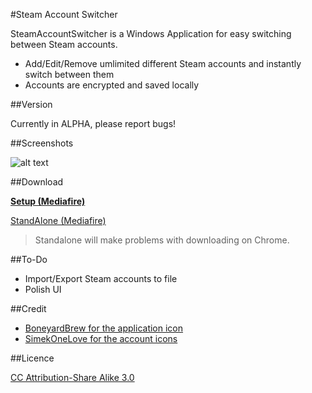 #Steam Account Switcher

SteamAccountSwitcher is a Windows Application for easy switching between Steam accounts.

- Add/Edit/Remove umlimited different Steam accounts and instantly switch between them
- Accounts are encrypted and saved locally

##Version

Currently in ALPHA, please report bugs!

##Screenshots

![alt text](http://puu.sh/9I1E9/aa53d096c5.png, "Screenshot 1")

##Download

**[Setup (Mediafire)](https://www.mediafire.com/?61a8vxy9bw3de9x)**

[StandAlone (Mediafire)](https://www.mediafire.com/?0939vo827svd12h)
> Standalone will make problems with downloading on Chrome.

##To-Do

- Import/Export Steam accounts to file
- Polish UI


##Credit
- [BoneyardBrew for the application icon](http://boneyardbrew.deviantart.com/art/Modern-Steam-Icon-421263397)
- [SimekOneLove for the account icons](http://www.iconarchive.com/artist/simekonelove.html)


##Licence

[CC Attribution-Share Alike 3.0](http://creativecommons.org/licenses/by-sa/3.0/)
